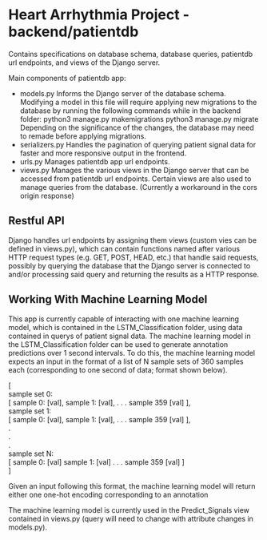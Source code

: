 # Heart Arrhythmia Project - backend/patientdb
Contains specifications on database schema, database queries, patientdb url endpoints, and views of the Django server.

Main components of patientdb app:
- models.py
    Informs the Django server of the database schema. Modifying a model in this file will require
    applying new migrations to the database by running the following commands while in the backend folder:
        python3 manage.py makemigrations
        python3 manage.py migrate
    Depending on the significance of the changes, the database may need to remade before applying migrations.
- serializers.py
    Handles the pagination of querying patient signal data for faster and more responsive output in the frontend.
- urls.py
    Manages patientdb app url endpoints.
- views.py
    Manages the various views in the Django server that can be accessed from patientdb url endpoints. 
    Certain views are also used to manage queries from the database.
    (Currently a workaround in the cors origin response)

## Restful API
Django handles url endpoints by assigning them views (custom vies can be defined in views.py), which can contain 
functions named after various HTTP request types (e.g. GET, POST, HEAD, etc.) that handle said requests, 
possibly by querying the database that the Django server is connected to and/or processing said query and returning 
the results as a HTTP response.

## Working With Machine Learning Model
This app is currently capable of interacting with one machine learning model, which is contained in the 
LSTM_Classification folder, using data contained in querys of patient signal data. The machine learning
model in the LSTM_Classification folder can be used to generate annotation predictions over 1 second intervals.
To do this, the machine learning model expects an input in the format of a list of N sample sets of 360 samples each
(corresponding to one second of data; format shown below).

[  
    sample set 0:  
    [
        sample 0: [val],
        sample 1: [val],
        .
        .
        .
        sample 359 [val]
    ],  
    sample set 1:  
    [
        sample 0: [val],
        sample 1: [val],
        .
        .
        .
        sample 359 [val]
    ],  
    .  
    .  
    .  
    sample set N:  
    [
        sample 0: [val]
        sample 1: [val]
        .
        .
        .
        sample 359 [val]
    ]  
]

Given an input following this format, the machine learning model will return either one one-hot encoding corresponding to an annotation

The machine learning model is currently used in the Predict_Signals view contained in views.py 
(query will need to change with attribute changes in models.py).